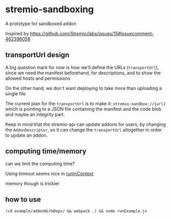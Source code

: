 # stremio-sandboxing

A prototype for sandboxed addon

Inspired by https://github.com/Stremio/labs/issues/15#issuecomment-462396058

## transportUrl design

A big question mark for now is how we'll define the URLs (`transportUrl`), since we need the manifest beforehand, for descriptions, and to show the allowed hosts and permissions

On the other hand, we don't want deploying to take more than uploading a single file

The current plan for the `transportUrl` is to make it: `stremio-sandbox://{url}` which is pointing to a JSON file containing the manifest and the code blob and maybe an integrity part.

Keep in mind that the stremio-api can update addons for users, by changing the `AddonDescriptor`, so it can change the `transportUrl` altogether in order to update an addon.

## computing time/memory

can we limit the computing time?

Using timeout seems nice in [runInContext](https://nodejs.org/api/vm.html#vm_script_runincontext_contextifiedsandbox_options)

memory though is trickier


## how to use 

```
(cd example/addonWithDeps/ && webpack .) && node runExample.js
```
